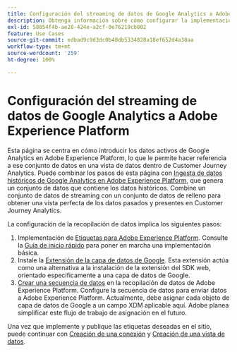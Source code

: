 ```yaml
---
title: Configuración del streaming de datos de Google Analytics a Adobe Experience Platform
description: Obtenga información sobre cómo configurar la implementación para enviar una capa de datos de Google a Adobe Experience Platform
exl-id: 58854f4b-ae28-424e-a2cf-0e76219cb802
feature: Use Cases
source-git-commit: edbad9c9d3dc0b48db5334828a18ef652d4a38aa
workflow-type: tm+mt
source-wordcount: '259'
ht-degree: 100%

---
```


# Configuración del streaming de datos de Google Analytics a Adobe Experience Platform

Esta página se centra en cómo introducir los datos activos de Google Analytics en Adobe Experience Platform, lo que le permite hacer referencia a ese conjunto de datos en una vista de datos dentro de Customer Journey Analytics. Puede combinar los pasos de esta página con [Ingesta de datos históricos de Google Analytics en Adobe Experience Platform](backfill.md), que genera un conjunto de datos que contiene los datos históricos. Combine un conjunto de datos de streaming con un conjunto de datos de relleno para obtener una vista perfecta de los datos pasados y presentes en Customer Journey Analytics.

La configuración de la recopilación de datos implica los siguientes pasos:

1. Implementación de [Etiquetas para Adobe Experience Platform](https://experienceleague.adobe.com/docs/experience-platform/tags/home.html?lang=es). Consulte la [Guía de inicio rápido](https://experienceleague.adobe.com/docs/experience-platform/tags/get-started/quick-start.html?lang=es) para poner en marcha una implementación básica.
1. Instale la [Extensión de la capa de datos de Google](https://experienceleague.adobe.com/docs/experience-platform/tags/extensions/adobe/google-data-layer/overview.html?lang=es). Esta extensión actúa como una alternativa a la instalación de la extensión del SDK web, orientado específicamente a una capa de datos de Google.
1. [Crear una secuencia de datos](https://experienceleague.adobe.com/docs/experience-platform/edge/datastreams/overview.html?lang=es) en la recopilación de datos de Adobe Experience Platform. Configure la secuencia de datos para enviar datos a Adobe Experience Platform. Actualmente, debe asignar cada objeto de capa de datos de Google a un campo XDM aplicable aquí. Adobe planea simplificar este flujo de trabajo de asignación en el futuro.

Una vez que implemente y publique las etiquetas deseadas en el sitio, puede continuar con [Creación de una conexión](/help/connections/create-connection.md) y [Creación de una vista de datos](/help/data-views/create-dataview.md).
